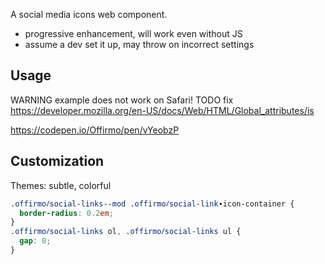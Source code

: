 

A social media icons web component.
- progressive enhancement, will work even without JS
- assume a dev set it up, may throw on incorrect settings


## Usage

WARNING example does not work on Safari! TODO fix https://developer.mozilla.org/en-US/docs/Web/HTML/Global_attributes/is

https://codepen.io/Offirmo/pen/vYeobzP



## Customization

Themes: subtle, colorful

```css
.offirmoⳆsocial-links--mod .offirmoⳆsocial-link∙icon-container {
  border-radius: 0.2em;
}
.offirmoⳆsocial-links ol, .offirmoⳆsocial-links ul {
  gap: 0;
}
```
